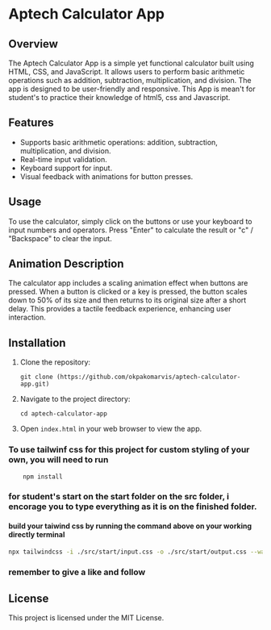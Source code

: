 # Aptech Calculator App

## Overview
The Aptech Calculator App is a simple yet functional calculator built using HTML, CSS, and JavaScript. It allows users to perform basic arithmetic operations such as addition, subtraction, multiplication, and division. The app is designed to be user-friendly and responsive. This App is mean't for student's to practice their knowledge of html5, css and Javascript.

## Features
- Supports basic arithmetic operations: addition, subtraction, multiplication, and division.
- Real-time input validation.
- Keyboard support for input.
- Visual feedback with animations for button presses.

## Usage
To use the calculator, simply click on the buttons or use your keyboard to input numbers and operators. Press "Enter" to calculate the result or "c" / "Backspace" to clear the input.

## Animation Description
The calculator app includes a scaling animation effect when buttons are pressed. When a button is clicked or a key is pressed, the button scales down to 50% of its size and then returns to its original size after a short delay. This provides a tactile feedback experience, enhancing user interaction.

## Installation
1. Clone the repository:
   ```
   git clone (https://github.com/okpakomarvis/aptech-calculator-app.git)
   ```
2. Navigate to the project directory:
   ```
   cd aptech-calculator-app
   ```
3. Open `index.html` in your web browser to view the app.

### To use tailwinf css for this project for custom styling of your own, you will need to run 
```
    npm install
```

### for student's start on the start folder on the src folder, i encorage you to type everything as it is on the finished folder. 

#### build your taiwind css by running the command above on your working directly terminal
```bash
npx tailwindcss -i ./src/start/input.css -o ./src/start/output.css --watch
```

### remember to give a like and follow 
## License
This project is licensed under the MIT License.
